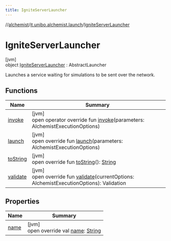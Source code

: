 ```yaml
---
title: IgniteServerLauncher
---
```

//[alchemist](../../../index.html)/[it.unibo.alchemist.launch](../index.html)/[IgniteServerLauncher](index.html)



# IgniteServerLauncher



[jvm]\
object [IgniteServerLauncher](index.html) : AbstractLauncher

Launches a service waiting for simulations to be sent over the network.



## Functions


| Name | Summary |
|---|---|
| [invoke](../-single-run-swing-u-i/index.html#1772339418%2FFunctions%2F-134779887) | [jvm]<br>open operator override fun [invoke](../-single-run-swing-u-i/index.html#1772339418%2FFunctions%2F-134779887)(parameters: AlchemistExecutionOptions) |
| [launch](launch.html) | [jvm]<br>open override fun [launch](launch.html)(parameters: AlchemistExecutionOptions) |
| [toString](../-single-run-swing-u-i/index.html#-818434864%2FFunctions%2F-134779887) | [jvm]<br>open override fun [toString](../-single-run-swing-u-i/index.html#-818434864%2FFunctions%2F-134779887)(): [String](https://kotlinlang.org/api/latest/jvm/stdlib/kotlin/-string/index.html) |
| [validate](validate.html) | [jvm]<br>open override fun [validate](validate.html)(currentOptions: AlchemistExecutionOptions): Validation |


## Properties


| Name | Summary |
|---|---|
| [name](name.html) | [jvm]<br>open override val [name](name.html): [String](https://kotlinlang.org/api/latest/jvm/stdlib/kotlin/-string/index.html) |

